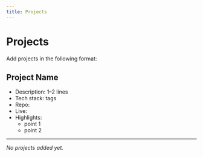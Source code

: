 ```yaml
---
title: Projects
---
```


# Projects

Add projects in the following format:

## Project Name

- Description: 1–2 lines
- Tech stack: tags
- Repo: <url>
- Live: <url>
- Highlights:
  - point 1
  - point 2

---

_No projects added yet._
